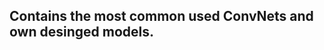 Contains the most common used ConvNets and own desinged models.
---------------------------------------------------------------
